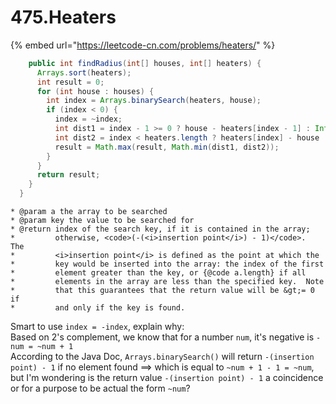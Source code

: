 # 475.Heaters

{% embed url="https://leetcode-cn.com/problems/heaters/" %}

```java
    public int findRadius(int[] houses, int[] heaters) {
      Arrays.sort(heaters);
      int result = 0;
      for (int house : houses) {
        int index = Arrays.binarySearch(heaters, house);
        if (index < 0) {
          index = ~index;
          int dist1 = index - 1 >= 0 ? house - heaters[index - 1] : Integer.MAX_VALUE;
          int dist2 = index < heaters.length ? heaters[index] - house : Integer.MAX_VALUE;
          result = Math.max(result, Math.min(dist1, dist2));
        }
      }
      return result;
    }
  }
```



```text
* @param a the array to be searched
* @param key the value to be searched for
* @return index of the search key, if it is contained in the array;
*         otherwise, <code>(-(<i>insertion point</i>) - 1)</code>.  The
*         <i>insertion point</i> is defined as the point at which the
*         key would be inserted into the array: the index of the first
*         element greater than the key, or {@code a.length} if all
*         elements in the array are less than the specified key.  Note
*         that this guarantees that the return value will be &gt;= 0 if
*         and only if the key is found.
```

 Smart to use `index = -index`, explain why:  
Based on 2's complement, we know that for a number `num`, it's negative is `-num = ~num + 1`  
According to the Java Doc, `Arrays.binarySearch()` will return `-(insertion point) - 1` if no element found ==&gt; which is equal to `~num + 1 - 1 = ~num`, but I'm wondering is the return value `-(insertion point) - 1` a coincidence or for a purpose to be actual the form `~num`?  


